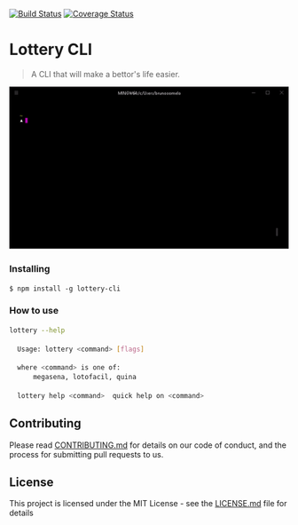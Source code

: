 [![Build Status](https://travis-ci.org/brunooomelo/lottery.svg?branch=master)](https://travis-ci.org/brunooomelo/lottery)
[![Coverage Status](https://coveralls.io/repos/github/brunooomelo/lottery/badge.svg?branch=test%2Fbadges)](https://coveralls.io/github/brunooomelo/lottery?branch=test%2Fbadges)
# Lottery CLI


> A CLI that will make a bettor's life easier.

![Example CLI running](img/example.gif)

### Installing

```
$ npm install -g lottery-cli
```

### How to use

```sh
lottery --help

  Usage: lottery <command> [flags]

  where <command> is one of:
      megasena, lotofacil, quina

  lottery help <command>  quick help on <command>
```

## Contributing

Please read [CONTRIBUTING.md](CONTRIBUTING.md) for details on our code of conduct, and the process for submitting pull requests to us.

## License

This project is licensed under the MIT License - see the [LICENSE.md](LICENSE.md) file for details
